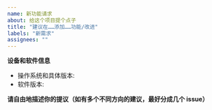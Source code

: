 ```yaml
---
name: 新功能请求
about: 给这个项目提个点子
title: "建议在……添加……功能/改进"
labels: "新需求"
assignees: ""
---
```


<!-- 编辑完可以点↑Preview预览 -->
<!-- 提示：标题请自行修改，把功能大概说一下也是可以的 -->
<!-- 提示：一个issue最好只描述一个问题或想法，如果有很多（特别是问题），最好分成几个issue，便于搜索 -->
<!-- 提示：如果是新功能，先探索一下软件，看看是不是已经有了 -->

**设备和软件信息**

-   操作系统和具体版本:
-   软件版本:

**请自由地描述你的提议（如有多个不同方向的建议，最好分成几个 issue）**
